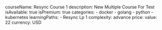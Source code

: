 courseName: Resync Course 1
description: New Multiple Course For Test
isAvailable: true
isPremium: true
categories: 
    - docker
    - golang
    - python
    - kubernetes
learningPaths: 
    - Resync Lp 1
complexity: advance
price: 
  value: 22
  currency: USD
